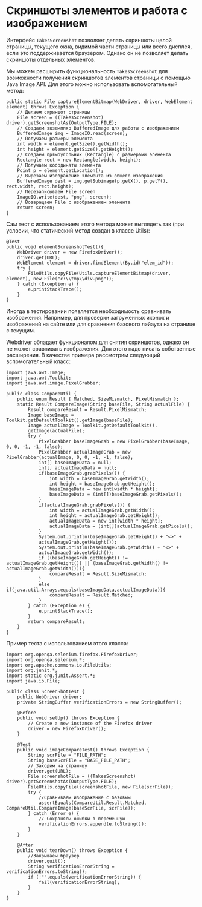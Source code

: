 # Скриншоты элементов и работа с изображением
Интерфейс <code>TakesScreenshot</code> позволяет делать скриншоты целой страницы, текущего окна, видимой части страницы или всего дисплея, если это поддерживается браузером. Однако он не позволяет делать скриншоты отдельных элементов.

Мы можем расширить функциональность <code>TakesScreenshot</code> для возможности получения скриншотов элементов страницы с помощью Java Image API. Для этого можно использовать вспомогательный метод:
```
public static File captureElementBitmap(WebDriver, driver, WebElement element) throws Exception {
    // Делаем скриншот страницы 
    File screen = ((TakesScreenshot) driver).getScreenshotAs(OutputType.FILE);
    // Создаем экземпляр BufferedImage для работы с изображением
    BufferedImage img = ImageIO.read(screen);
    // Получаем размеры элемента
    int width = element.getSize().getWidth();
    int height = element.getSize().getHeight();
    // Создаем прямоугольник (Rectangle) с размерами элемента
    Rectangle rect = new Rectangle(width, height);
    // Получаем координаты элемента
    Point p = element.getLocation();
    // Вырезаем изображение элемента из общего изображения
    BufferedImage dest = img.getSubimage(p.getX(), p.getY(), rect.width, rect.height);
    // Перезаписываем File screen
    ImageIO.write(dest, "png", screen);
    // Возвращаем File c изображением элемента
    return screen;
}
```
Сам тест с использованием этого метода может выглядеть так (при условии, что статический метод создан в классе Utils):
```
@Test
public void elementScreenshotTest(){
    WebDriver driver = new FirefoxDriver();
    driver.get(URL);
    WebElement element = driver.findElement(By.id("elem_id"));
    try {
        FileUtils.copyFile(Utils.captureElementBitmap(driver, element), new File("c:\\tmp\\div.png"));
    } catch (Exception e) {
        e.printStackTrace();
    }
}
```
Иногда в тестировании появляется необходимость сравнивать изображения. Например, для проверки загруженных иконок и изображений на сайте или для сравнения базового лэйаута на странице с текущим.

Webdriver обладает функционалом для снятия скриншотов, однако он не может сравнивать изображения. Для этого надо писать собственные расширения. В качестве примера рассмотрим следующий вспомогательный класс:
```
import java.awt.Image;
import java.awt.Toolkit;
import java.awt.image.PixelGrabber;

public class CompareUtil {
    public enum Result { Matched, SizeMismatch, PixelMismatch };
    static Result CompareImage(String baseFile, String actualFile) {
        Result compareResult = Result.PixelMismatch;
        Image baseImage = Toolkit.getDefaultToolkit().getImage(baseFile);
        Image actualImage = Toolkit.getDefaultToolkit().
        getImage(actualFile);
        try {
            PixelGrabber baseImageGrab = new PixelGrabber(baseImage, 0, 0, -1, -1, false);
            PixelGrabber actualImageGrab = new PixelGrabber(actualImage, 0, 0, -1, -1, false);
            int[] baseImageData = null;
            int[] actualImageData = null;
            if(baseImageGrab.grabPixels()) {
                int width = baseImageGrab.getWidth();
                int height = baseImageGrab.getHeight();
                baseImageData = new int[width * height];
                baseImageData = (int[])baseImageGrab.getPixels();
            }
            if(actualImageGrab.grabPixels()) {
                int width = actualImageGrab.getWidth();
                int height = actualImageGrab.getHeight();
                actualImageData = new int[width * height];
                actualImageData = (int[])actualImageGrab.getPixels();
            }
            System.out.println(baseImageGrab.getHeight() + "<>" +
            actualImageGrab.getHeight());
            System.out.println(baseImageGrab.getWidth() + "<>" +
            actualImageGrab.getWidth());
            if ((baseImageGrab.getHeight() != actualImageGrab.getHeight()) || (baseImageGrab.getWidth() != actualImageGrab.getWidth())){
                compareResult = Result.SizeMismatch;
            }
            else if(java.util.Arrays.equals(baseImageData,actualImageData)){
                compareResult = Result.Matched;
            }
        } catch (Exception e) {
            e.printStackTrace();
        }
        return compareResult;
    }
}
```
Пример теста с использованием этого класса:
```
import org.openqa.selenium.firefox.FirefoxDriver;
import org.openqa.selenium.*;
import org.apache.commons.io.FileUtils;
import org.junit.*;
import static org.junit.Assert.*;
import java.io.File;

public class ScreenShotTest {
    public WebDriver driver;
    private StringBuffer verificationErrors = new StringBuffer();
    
    @Before
    public void setUp() throws Exception {
        // Create a new instance of the Firefox driver
        driver = new FirefoxDriver();
    }
    
    @Test
    public void imageCompareTest() throws Exception {
        String scrFile = "FILE_PATH";
        String baseScrFile = "BASE_FILE_PATH";
        // Заходим на страницу
        driver.get(URL);
        File screenshotFile = ((TakesScreenshot) driver).getScreenshotAs(OutputType.FILE);
        FileUtils.copyFile(screenshotFile, new File(scrFile));
        try {
            //Сравниваем изображение с базовым
            assertEquals(CompareUtil.Result.Matched, CompareUtil.CompareImage(baseScrFile, scrFile));
        } catch (Error e) {
            // Сохраняем ошибки в переменную
            verificationErrors.append(e.toString());
        }
    }
    
    @After
    public void tearDown() throws Exception {
        //Закрываем браузер
        driver.quit();
        String verificationErrorString = verificationErrors.toString();
        if (!"".equals(verificationErrorString)) {
            fail(verificationErrorString);
        }
    }
}
```


